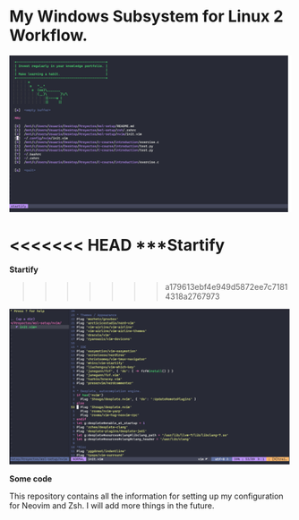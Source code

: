 # My Windows Subsystem for Linux 2 Workflow.
![Start page](./img/start-page.png "Startify")

<<<<<<< HEAD
*****Startify**
=======
<b align="center"> Startify </b>
>>>>>>> a179613ebf4e949d5872ee7c71814318a2767973

![Coding](./img/coding.png "Some code")

<b align="center"> Some code </b>

This repository contains all the information for setting up my configuration for Neovim and Zsh. I will add more things in the future.

